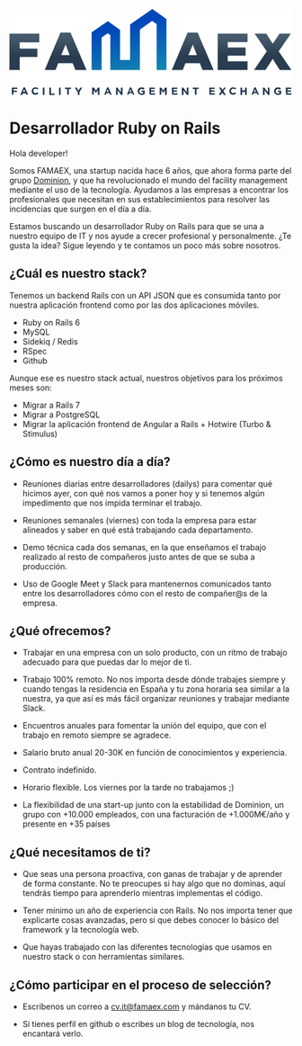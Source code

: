 ![](logo.png)

# Desarrollador Ruby on Rails

Hola developer!

Somos FAMAEX, una startup nacida hace 6 años, que ahora forma parte del grupo
[Dominion](https://www.dominion-global.com/es/), y que ha revolucionado el mundo del facility management mediante el uso
de la tecnología. Ayudamos a las empresas a encontrar los profesionales que necesitan en sus establecimientos para
resolver las incidencias que surgen en el día a día.

Estamos buscando un desarrollador Ruby on Rails para que se una a nuestro equipo de IT y nos ayude a crecer profesional
y personalmente. ¿Te gusta la idea? Sigue leyendo y te contamos un poco más sobre nosotros.


## ¿Cuál es nuestro stack?

Tenemos un backend Rails con un API JSON que es consumida tanto por nuestra aplicación frontend como por las dos
aplicaciones móviles.

* Ruby on Rails 6
* MySQL
* Sidekiq / Redis
* RSpec
* Github

Aunque ese es nuestro stack actual, nuestros objetivos para los próximos meses son:

* Migrar a Rails 7
* Migrar a PostgreSQL
* Migrar la aplicación frontend de Angular a Rails + Hotwire (Turbo & Stimulus)


## ¿Cómo es nuestro día a día?

* Reuniones diarias entre desarrolladores (dailys) para comentar qué hicimos ayer, con qué nos vamos a poner hoy y si
  tenemos algún impedimento que nos impida terminar el trabajo.

* Reuniones semanales (viernes) con toda la empresa para estar alineados y saber en qué está trabajando cada 
  departamento.

* Demo técnica cada dos semanas, en la que enseñamos el trabajo realizado al resto de compañeros justo antes de que se
  suba a producción.

* Uso de Google Meet y Slack para mantenernos comunicados tanto entre los desarrolladores cómo con el resto de
  compañer@s de la empresa.


## ¿Qué ofrecemos?

* Trabajar en una empresa con un solo producto, con un ritmo de trabajo adecuado para que puedas dar lo mejor de ti.

* Trabajo 100% remoto. No nos importa desde dónde trabajes siempre y cuando tengas la residencia en España y tu zona
  horaria sea similar a la nuestra, ya que así es más fácil organizar reuniones y trabajar mediante Slack.

* Encuentros anuales para fomentar la unión del equipo, que con el trabajo en remoto siempre se agradece.

* Salario bruto anual 20-30K en función de conocimientos y experiencia.

* Contrato indefinido.

* Horario flexible. Los viernes por la tarde no trabajamos ;)

* La flexibilidad de una start-up junto con la estabilidad de Dominion, un grupo con +10.000 empleados, con una
  facturación de +1.000M€/año y presente en +35 países


## ¿Qué necesitamos de ti?

* Que seas una persona proactiva, con ganas de trabajar y de aprender de forma constante. No te preocupes si hay algo
  que no dominas, aquí tendrás tiempo para aprenderlo mientras implementas el código.

* Tener mínimo un año de experiencia con Rails. No nos importa tener que explicarte cosas avanzadas, pero si que debes
  conocer lo básico del framework y la tecnología web.

* Que hayas trabajado con las diferentes tecnologías que usamos en nuestro stack o con herramientas similares.


## ¿Cómo participar en el proceso de selección?

* Escríbenos un correo a cv.it@famaex.com y mándanos tu CV.

* Si tienes perfil en github o escribes un blog de tecnología, nos encantará verlo.

